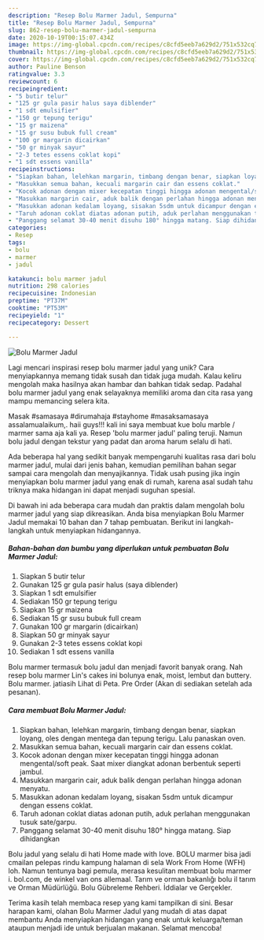 ```yaml
---
description: "Resep Bolu Marmer Jadul, Sempurna"
title: "Resep Bolu Marmer Jadul, Sempurna"
slug: 862-resep-bolu-marmer-jadul-sempurna
date: 2020-10-19T00:15:07.434Z
image: https://img-global.cpcdn.com/recipes/c8cfd5eeb7a629d2/751x532cq70/bolu-marmer-jadul-foto-resep-utama.jpg
thumbnail: https://img-global.cpcdn.com/recipes/c8cfd5eeb7a629d2/751x532cq70/bolu-marmer-jadul-foto-resep-utama.jpg
cover: https://img-global.cpcdn.com/recipes/c8cfd5eeb7a629d2/751x532cq70/bolu-marmer-jadul-foto-resep-utama.jpg
author: Pauline Benson
ratingvalue: 3.3
reviewcount: 6
recipeingredient:
- "5 butir telur"
- "125 gr gula pasir halus saya diblender"
- "1 sdt emulsifier"
- "150 gr tepung terigu"
- "15 gr maizena"
- "15 gr susu bubuk full cream"
- "100 gr margarin dicairkan"
- "50 gr minyak sayur"
- "2-3 tetes essens coklat kopi"
- "1 sdt essens vanilla"
recipeinstructions:
- "Siapkan bahan, lelehkan margarin, timbang dengan benar, siapkan loyang, oles dengan mentega dan tepung terigu. Lalu panaskan oven."
- "Masukkan semua bahan, kecuali margarin cair dan essens coklat."
- "Kocok adonan dengan mixer kecepatan tinggi hingga adonan mengental/soft peak. Saat mixer diangkat adonan berbentuk seperti jambul."
- "Masukkan margarin cair, aduk balik dengan perlahan hingga adonan menyatu."
- "Masukkan adonan kedalam loyang, sisakan 5sdm untuk dicampur dengan essens coklat."
- "Taruh adonan coklat diatas adonan putih, aduk perlahan menggunakan tusuk sate/garpu."
- "Panggang selamat 30-40 menit disuhu 180° hingga matang. Siap dihidangkan"
categories:
- Resep
tags:
- bolu
- marmer
- jadul

katakunci: bolu marmer jadul 
nutrition: 298 calories
recipecuisine: Indonesian
preptime: "PT37M"
cooktime: "PT53M"
recipeyield: "1"
recipecategory: Dessert

---
```



![Bolu Marmer Jadul](https://img-global.cpcdn.com/recipes/c8cfd5eeb7a629d2/751x532cq70/bolu-marmer-jadul-foto-resep-utama.jpg)

Lagi mencari inspirasi resep bolu marmer jadul yang unik? Cara menyiapkannya memang tidak susah dan tidak juga mudah. Kalau keliru mengolah maka hasilnya akan hambar dan bahkan tidak sedap. Padahal bolu marmer jadul yang enak selayaknya memiliki aroma dan cita rasa yang mampu memancing selera kita.

Masak #samasaya #dirumahaja #stayhome #masaksamasaya assalamualaikum,. haii guys!!! kali ini saya membuat kue bolu marble / marmer sama aja kali ya. Resep &#39;bolu marmer jadul&#39; paling teruji. Namun bolu jadul dengan tekstur yang padat dan aroma harum selalu di hati.

Ada beberapa hal yang sedikit banyak mempengaruhi kualitas rasa dari bolu marmer jadul, mulai dari jenis bahan, kemudian pemilihan bahan segar sampai cara mengolah dan menyajikannya. Tidak usah pusing jika ingin menyiapkan bolu marmer jadul yang enak di rumah, karena asal sudah tahu triknya maka hidangan ini dapat menjadi suguhan spesial.


Di bawah ini ada beberapa cara mudah dan praktis dalam mengolah bolu marmer jadul yang siap dikreasikan. Anda bisa menyiapkan Bolu Marmer Jadul memakai 10 bahan dan 7 tahap pembuatan. Berikut ini langkah-langkah untuk menyiapkan hidangannya.

<!--inarticleads1-->

##### Bahan-bahan dan bumbu yang diperlukan untuk pembuatan Bolu Marmer Jadul:

1. Siapkan 5 butir telur
1. Gunakan 125 gr gula pasir halus (saya diblender)
1. Siapkan 1 sdt emulsifier
1. Sediakan 150 gr tepung terigu
1. Siapkan 15 gr maizena
1. Sediakan 15 gr susu bubuk full cream
1. Gunakan 100 gr margarin (dicairkan)
1. Siapkan 50 gr minyak sayur
1. Gunakan 2-3 tetes essens coklat kopi
1. Sediakan 1 sdt essens vanilla


Bolu marmer termasuk bolu jadul dan menjadi favorit banyak orang. Nah resep bolu marmer Lin&#39;s cakes ini bolunya enak, moist, lembut dan buttery. Bolu marmer. jatiasih Lihat di Peta. Pre Order (Akan di sediakan setelah ada pesanan). 

<!--inarticleads2-->

##### Cara membuat Bolu Marmer Jadul:

1. Siapkan bahan, lelehkan margarin, timbang dengan benar, siapkan loyang, oles dengan mentega dan tepung terigu. Lalu panaskan oven.
1. Masukkan semua bahan, kecuali margarin cair dan essens coklat.
1. Kocok adonan dengan mixer kecepatan tinggi hingga adonan mengental/soft peak. Saat mixer diangkat adonan berbentuk seperti jambul.
1. Masukkan margarin cair, aduk balik dengan perlahan hingga adonan menyatu.
1. Masukkan adonan kedalam loyang, sisakan 5sdm untuk dicampur dengan essens coklat.
1. Taruh adonan coklat diatas adonan putih, aduk perlahan menggunakan tusuk sate/garpu.
1. Panggang selamat 30-40 menit disuhu 180° hingga matang. Siap dihidangkan


Bolu jadul yang selalu di hati Home made with love. BOLU marmer bisa jadi cmailan pelepas rindu kampung halaman di sela Work From Home (WFH) loh. Namun tentunya bagi pemula, merasa kesulitan membuat bolu marmer i. bol.com, de winkel van ons allemaal. Tarım ve orman bakanlığı bolu il tarım ve Orman Müdürlüğü. Bolu Gübreleme Rehberi. İddialar ve Gerçekler. 

Terima kasih telah membaca resep yang kami tampilkan di sini. Besar harapan kami, olahan Bolu Marmer Jadul yang mudah di atas dapat membantu Anda menyiapkan hidangan yang enak untuk keluarga/teman ataupun menjadi ide untuk berjualan makanan. Selamat mencoba!
